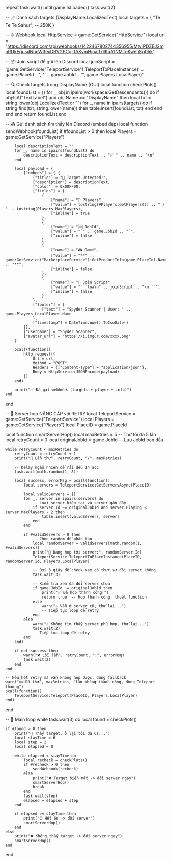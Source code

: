 repeat task.wait() until game:IsLoaded()
task.wait(2)

-- 🪄 Danh sách targets (DisplayName.LocalizedText)
local targets = {
    "Te Te Te Sahur", -- 250K
}

-- 🌐 Webhook
local HttpService = game:GetService("HttpService")
local url = "https://discord.com/api/webhooks/1422467802744356955/MtviPDZEJ2mnRUkErjusdNheW3exDBVGPCg-1AXvmHjnai17llKqA1NMTeKwetjSp05k"

-- 📦 Join script để gửi lên Discord
local joinScript = 'game:GetService("TeleportService"):TeleportToPlaceInstance(' ..
    game.PlaceId .. ', "' .. game.JobId .. '", game.Players.LocalPlayer)'

-- 🔍 Check targets trong DisplayName (GUI)
local function checkPlots()
    local foundList = {}
    for _, obj in ipairs(workspace:GetDescendants()) do
        if obj:IsA("TextLabel") and obj.Name == "DisplayName" then
            local txt = string.lower(obj.LocalizedText or "")
            for _, name in ipairs(targets) do
                if string.find(txt, string.lower(name)) then
                    table.insert(foundList, txt)
                end
            end
        end
    end
    return foundList
end

-- 📤 Gửi danh sách tìm thấy lên Discord (embed đẹp)
local function sendWebhook(foundList)
    if #foundList > 0 then
        local Players = game:GetService("Players")

        local descriptionText = ""
        for _, name in ipairs(foundList) do
            descriptionText = descriptionText .. "✅ " .. name .. "\n"
        end

        local payload = {
            ["embeds"] = { {
                ["title"] = "🎯 Target Detected!",
                ["description"] = descriptionText,
                ["color"] = 0x00FF00,
                ["fields"] = {
                    {
                        ["name"] = "👥 Players",
                        ["value"] = tostring(#Players:GetPlayers()) .. " / " .. tostring(Players.MaxPlayers),
                        ["inline"] = true
                    },
                    {
                        ["name"] = "🆔 JobId",
                        ["value"] = "`" .. game.JobId .. "`",
                        ["inline"] = false
                    },
                    {
                        ["name"] = "🎮 Game",
                        ["value"] = "**" .. game:GetService("MarketplaceService"):GetProductInfo(game.PlaceId).Name .. "**",
                        ["inline"] = false
                    },
                    {
                        ["name"] = "📜 Join Script",
                        ["value"] = "```lua\n" .. joinScript .. "\n```",
                        ["inline"] = false
                    }
                },
                ["footer"] = {
                    ["text"] = "Spyder Scanner | User: " .. game.Players.LocalPlayer.Name
                },
                ["timestamp"] = DateTime.now():ToIsoDate()
            }},
            ["username"] = "Spyder Scanner",
            ["avatar_url"] = "https://i.imgur.com/xxxx.png"
        }

        pcall(function()
            http_request({
                Url = url,
                Method = "POST",
                Headers = {["Content-Type"] = "application/json"},
                Body = HttpService:JSONEncode(payload)
            })
        end)

        print("✅ Đã gửi webhook (targets + player + info)")
    end
end

-- 🚪 Server hop NÂNG CẤP với RETRY
local TeleportService = game:GetService("TeleportService")
local Players = game:GetService("Players")
local PlaceID = game.PlaceId

local function smartServerHop()
    local maxRetries = 5  -- Thử tối đa 5 lần
    local retryCount = 0
    local originalJobId = game.JobId  -- Lưu JobId ban đầu
    
    while retryCount < maxRetries do
        retryCount = retryCount + 1
        print("🔄 Lần thử", retryCount, "/", maxRetries)
        
        -- Delay ngẫu nhiên để rải đều 14 acc
        task.wait(math.random(1, 8))
        
        local success, errorMsg = pcall(function()
            local servers = TeleportService:GetServersAsync(PlaceID)
            
            local validServers = {}
            for _, server in ipairs(servers) do
                -- Loại server hiện tại và server gần đầy
                if server.Id ~= originalJobId and server.Playing < server.MaxPlayers - 2 then
                    table.insert(validServers, server)
                end
            end
            
            if #validServers > 0 then
                -- Chọn random để phân tán
                local randomServer = validServers[math.random(1, #validServers)]
                print("🔄 Đang hop tới server:", randomServer.Id)
                TeleportService:TeleportToPlaceInstance(PlaceID, randomServer.Id, Players.LocalPlayer)
                
                -- Đợi 3 giây để check xem có thực sự đổi server không
                task.wait(3)
                
                -- Kiểm tra xem đã đổi server chưa
                if game.JobId ~= originalJobId then
                    print("✅ Đã hop thành công!")
                    return true  -- Hop thành công, thoát function
                else
                    warn("⚠️ Vẫn ở server cũ, thử lại...")
                    -- Tiếp tục loop để retry
                end
            else
                warn("⚠️ Không tìm thấy server phù hợp, thử lại...")
                task.wait(2)
                -- Tiếp tục loop để retry
            end
        end)
        
        if not success then
            warn("❌ Lỗi lần", retryCount, ":", errorMsg)
            task.wait(2)
        end
    end
    
    -- Nếu hết retry mà vẫn không hop được, dùng fallback
    warn("🆘 Đã thử", maxRetries, "lần không thành công, dùng Teleport thường")
    pcall(function()
        TeleportService:Teleport(PlaceID, Players.LocalPlayer)
    end)
end

-- 🔁 Main loop
while task.wait(3) do
    local found = checkPlots()

    if #found > 0 then
        print("🎯 Thấy target, ở lại tối đa 6s...")
        local stayTime = 6
        local step = 2
        local elapsed = 0

        while elapsed < stayTime do
            local recheck = checkPlots()
            if #recheck > 0 then
                sendWebhook(recheck)
            else
                print("❌ Target biến mất -> đổi server ngay")
                smartServerHop()
                break
            end
            task.wait(step)
            elapsed = elapsed + step
        end

        if elapsed >= stayTime then
            print("⏰ Hết 6s -> đổi server")
            smartServerHop()
        end
    else
        print("❌ Không thấy target -> đổi server ngay")
        smartServerHop()
    end
end
